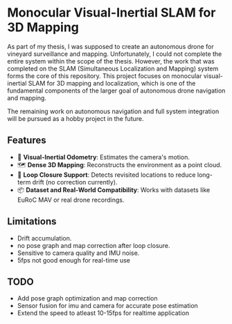 # Monocular Visual-Inertial SLAM for 3D Mapping

As part of my thesis, I was supposed to create an autonomous drone for vineyard surveillance and mapping. Unfortunately, I could not complete the entire system within the scope of the thesis. However, the work that was completed on the SLAM (Simultaneous Localization and Mapping) system forms the core of this repository. This project focuses on monocular visual-inertial SLAM for 3D mapping and localization, which is one of the fundamental components of the larger goal of autonomous drone navigation and mapping. 

The remaining work on autonomous navigation and full system integration will be pursued as a hobby project in the future.

## Features

- 🧭 **Visual-Inertial Odometry**: Estimates the camera's motion.
- 🗺️ **Dense 3D Mapping**: Reconstructs the environment as a point cloud.
- 🔁 **Loop Closure Support**: Detects revisited locations to reduce long-term drift (no correction currently).
- 📦 **Dataset and Real-World Compatibility**: Works with datasets like EuRoC MAV or real drone recordings.

## Limitations

- Drift accumulation.
- no pose graph and map correction after loop closure.
- Sensitive to camera quality and IMU noise.
- 5fps not good enough for real-time use

## TODO

- Add pose graph optimization and map correction
- Sensor fusion for imu and camera for accurate pose estimation
- Extend the speed to atleast 10-15fps for realtime application
  
